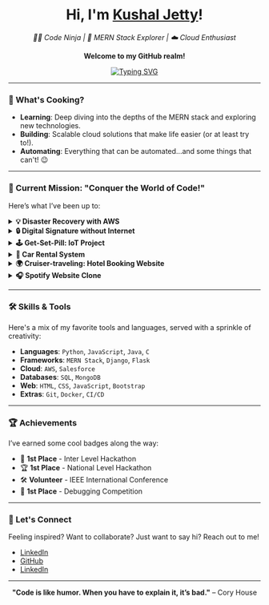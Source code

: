 <div align="center">
  <h1>Hi, I'm <a href="https://github.com/KushalJetty">Kushal Jetty</a>!</h1>
  <p><em>👨‍💻 Code Ninja | 🚀 MERN Stack Explorer | ☁️ Cloud Enthusiast</em></p>
  <p><strong>Welcome to my GitHub realm!</strong></p>
  <a href="https://github.com/KushalJetty">
    <img src="https://readme-typing-svg.demolab.com?font=Fira+Code&size=24&pause=1000&color=FFFFFF&center=true&width=435&lines=Building+Things+One+Commit+at+a+Time;Turning+Ideas+into+Reality;Lover+of+All+Things+Tech+%26+Code" alt="Typing SVG" />
  </a>
</div>

---

### 🚀 What's Cooking?

- **Learning**: Deep diving into the depths of the MERN stack and exploring new technologies.
- **Building**: Scalable cloud solutions that make life easier (or at least try to!).
- **Automating**: Everything that can be automated...and some things that can't! 😉

---

### 🎯 Current Mission: "Conquer the World of Code!"

Here’s what I’ve been up to:

<details>
  <summary><b>💡 Disaster Recovery with AWS</b></summary>
  <blockquote>
  A heroic tale of resilience, where I architected a robust disaster recovery plan using VPCs, subnets, EBS volumes, CloudTrail, and EC2 instances. All while fighting off the evil forces of data loss!
  </blockquote>
</details>

<details>
  <summary><b>🔒 Digital Signature without Internet</b></summary>
  <blockquote>
  Imagine signing a document without the internet! I turned this dream into reality by creating a digital signature system using SHA256, cryptographic algorithms, and more. Who needs the internet anyway? 😎
  </blockquote>
</details>

<details>
  <summary><b>🕹️ Get-Set-Pill: IoT Project</b></summary>
  <blockquote>
  A futuristic reminder system for taking pills, powered by NodeMCU, IR sensors, and a dash of Arduino magic. No more missed doses, just health, and happiness!
  </blockquote>
</details>

<details>
  <summary><b>🚗 Car Rental System</b></summary>
  <blockquote>
  Revamped the car rental experience with a Salesforce-powered system featuring a stunning carousel and automated queries. Now renting a car is as smooth as a drive in the park!
  </blockquote>
</details>

<details>
  <summary><b>🌍 Cruiser-traveling: Hotel Booking Website</b></summary>
  <blockquote>
  Booking hotels was never this fun! Built a full-fledged website with PHP, SQL, HTML, CSS, and JS, complete with animations and charts. Bon voyage!
  </blockquote>
</details>

<details>
  <summary><b>🎧 Spotify Website Clone</b></summary>
  <blockquote>
  Why just listen to music when you can also clone your favorite music platform? Created a Spotify clone with a slick interface using HTML, CSS, and Bootstrap. Rock on!
  </blockquote>
</details>

---

### 🛠 Skills & Tools

Here's a mix of my favorite tools and languages, served with a sprinkle of creativity:

- **Languages**: `Python`, `JavaScript`, `Java`, `C`
- **Frameworks**: `MERN Stack`, `Django`, `Flask`
- **Cloud**: `AWS`, `Salesforce`
- **Databases**: `SQL`, `MongoDB`
- **Web**: `HTML`, `CSS`, `JavaScript`, `Bootstrap`
- **Extras**: `Git`, `Docker`, `CI/CD`

---

### 🏆 Achievements

I’ve earned some cool badges along the way:

- 🥇 **1st Place** - Inter Level Hackathon
- 🏆 **1st Place** - National Level Hackathon
- 🛠 **Volunteer** - IEEE International Conference
- 🎯 **1st Place** - Debugging Competition

---

### 🌟 Let's Connect

Feeling inspired? Want to collaborate? Just want to say hi? Reach out to me!

- [LinkedIn](https://www.linkedin.com/in/kushaljetty/)
- [GitHub](https://github.com/KushalJetty)
- [LinkedIn](https://x.com/KushalJetty_007)

---

<p align="center">
  <strong>"Code is like humor. When you have to explain it, it’s bad."</strong> – Cory House
</p>
